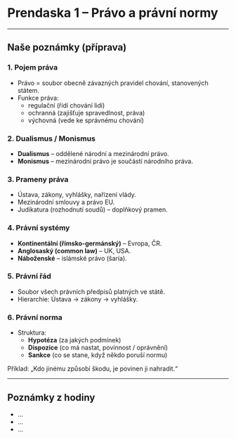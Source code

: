 # Prendaska 1 – Právo a právní normy

---

## Naše poznámky (příprava)

### 1. Pojem práva
- Právo = soubor obecně závazných pravidel chování, stanovených státem.  
- Funkce práva:  
  - regulační (řídí chování lidí)  
  - ochranná (zajišťuje spravedlnost, práva)  
  - výchovná (vede ke správnému chování)

### 2. Dualismus / Monismus
- **Dualismus** – oddělené národní a mezinárodní právo.  
- **Monismus** – mezinárodní právo je součástí národního práva.

### 3. Prameny práva
- Ústava, zákony, vyhlášky, nařízení vlády.  
- Mezinárodní smlouvy a právo EU.  
- Judikatura (rozhodnutí soudů) – doplňkový pramen.

### 4. Právní systémy
- **Kontinentální (římsko-germánský)** – Evropa, ČR.  
- **Anglosaský (common law)** – UK, USA.  
- **Náboženské** – islámské právo (šaría).

### 5. Právní řád
- Soubor všech právních předpisů platných ve státě.  
- Hierarchie: Ústava → zákony → vyhlášky.

### 6. Právní norma
- Struktura:  
  - **Hypotéza** (za jakých podmínek)  
  - **Dispozice** (co má nastat, povinnost / oprávnění)  
  - **Sankce** (co se stane, když někdo poruší normu)  

Příklad: „Kdo jinému způsobí škodu, je povinen ji nahradit.“  

---

## Poznámky z hodiny
  

- …  
- …  
- …  
